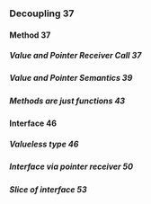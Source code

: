 ### Decoupling 37

#### Method 37

##### Value and Pointer Receiver Call 37

##### Value and Pointer Semantics 39

##### Methods are just functions 43

#### Interface 46

##### Valueless type 46

##### Interface via pointer receiver 50

##### Slice of interface 53
